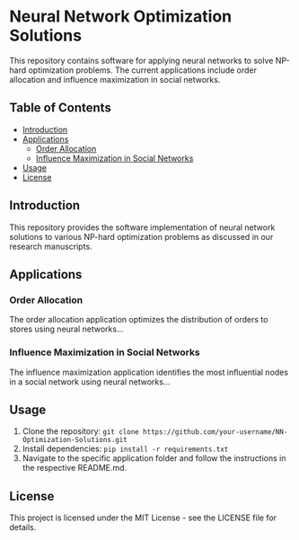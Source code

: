 # Neural Network Optimization Solutions


This repository contains software for applying neural networks to solve NP-hard optimization problems. The current applications include order allocation and influence maximization in social networks.

## Table of Contents
- [Introduction](#introduction)
- [Applications](#applications)
  - [Order Allocation](#order-allocation)
  - [Influence Maximization in Social Networks](#influence-maximization-in-social-networks)
- [Usage](#usage)
- [License](#license)

## Introduction
This repository provides the software implementation of neural network solutions to various NP-hard optimization problems as discussed in our research manuscripts.

## Applications

### Order Allocation
The order allocation application optimizes the distribution of orders to stores using neural networks...

### Influence Maximization in Social Networks
The influence maximization application identifies the most influential nodes in a social network using neural networks...

## Usage
1. Clone the repository: `git clone https://github.com/your-username/NN-Optimization-Solutions.git`
2. Install dependencies: `pip install -r requirements.txt`
3. Navigate to the specific application folder and follow the instructions in the respective README.md.

## License
This project is licensed under the MIT License - see the LICENSE file for details.

